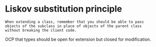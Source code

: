 # Liskov substitution principle 

`When extending a class, remember that you should be able to pass objects of the subclass in place of objects of the parent class without breaking the client code.`

OCP that types should be open for extension but closed for modification. 